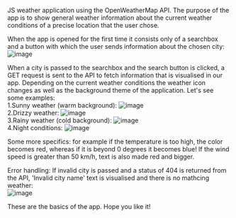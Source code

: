 JS weather application using the OpenWeatherMap API. The purpose of the app is to show general weather information about the current weather conditions 
of a precise location that the user chose. 

When the app is opened for the first time it consists only of a searchbox and a button with which the user sends information about the chosen city: <br>
![image](https://github.com/ValeryRaikov/JavaScript_Projects/assets/124359973/4f387d86-f33f-4f43-af5a-ed1c5a3f23c4)

When a city is passed to the searchbox and the search button is clicked, a GET request is sent to the API to fetch information that is visualised in our app.
Depending on the current weather conditions the weather icon changes as well as the background theme of the application. Let's see some examples: <br>
1.Sunny weather (warm background):
![image](https://github.com/ValeryRaikov/JavaScript_Projects/assets/124359973/177fa3cb-4c55-49b7-8057-126a251186ba) <br>
2.Drizzy weather:
![image](https://github.com/ValeryRaikov/JavaScript_Projects/assets/124359973/d657a2e1-11ed-491c-ad39-2e291881bb81) <br>
3.Rainy weather (cold background):
![image](https://github.com/ValeryRaikov/JavaScript_Projects/assets/124359973/1e0cbc55-b534-42e5-b105-8cdca7dd0261) <br>
4.Night conditions:
![image](https://github.com/ValeryRaikov/JavaScript_Projects/assets/124359973/a9e23224-edc1-4874-a52a-23a8eaa8ad09) <br>

Some more specifics: for example if the temperature is too high, the color becomes red, whereas if it is beyond 0 degrees it becomes blue! If the wind speed
is greater than 50 km/h, text is also made red and bigger. <br>

Error handling:
If invalid city is passed and a status of 404 is returned from the API, 'Invalid city name' text is visualised and there is no mathcing weather: <br>
![image](https://github.com/ValeryRaikov/JavaScript_Projects/assets/124359973/9f59f1e9-fcdb-4126-904d-65d763599a55) <br>

These are the basics of the app. Hope you like it!
